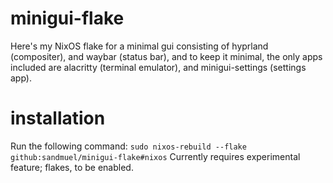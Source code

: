 # minigui-flake
Here's my NixOS flake for a minimal gui consisting of hyprland (compositer), and waybar (status bar), and to keep it minimal, the only apps included are alacritty (terminal emulator), and minigui-settings (settings app).

# installation
Run the following command:
`sudo nixos-rebuild --flake github:sandmuel/minigui-flake#nixos`
Currently requires experimental feature; flakes, to be enabled.

